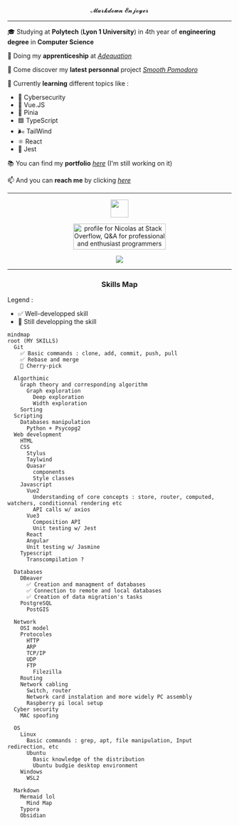  <p align="center">  𝓜𝓪𝓻𝓴𝓭𝓸𝔀𝓷 𝓔𝓷𝓳𝓸𝔂𝓮𝓻 </p>
 
 ***
   
 
 
 🎓 Studying at **Polytech** (**Lyon 1 University**) in 4th year of **engineering degree** in **Computer Science**  
 
 👔 Doing my **apprenticeship** at [*Adequation*](https://adequation.fr/) 


 💽 Come discover my **latest personnal** project [*Smooth Pomodoro*](https://github.com/NicolasGuruphat/smooth-pomodoro)

 🌱 Currently **learning** different topics like :
  - 🦺 Cybersecurity
  - 👀 Vue.JS
  - 🍍 Pinia
  - 🟦 TypeScript
  - 🌬 TailWind
  - ⚛️ React
  - 🧪 Jest
   <!-- 
   - 🔴 Laravel
   - 🐘 PostgreSQL + 🦫 DBeaver
   - 🦊 GitLab CI/CD -->
     
📚 You can find my **portfolio** [*here*](https://nicolasguruphat.github.io/online-cv/) (I'm still working on it)  

📫 And you can **reach me** by clicking [*here*](mailto:nicolas.guruphat@gmail.com)  
 <!--
  
📃 You can also find my **Mardown CV** [*here*](https://github.com/NicolasGuruphat/CV)  

![My most used languages](https://github-readme-stats.vercel.app/api/top-langs?username=NicolasGuruphat&show_icons=true&count_private=true)
  -->

 ***

<p align="center"><a href="https://www.codewars.com/users/Nicolas%20Guruphat"><img height="40" src="https://www.codewars.com/users/Nicolas%20Guruphat/badges/small"></a></p>

<p align="center"><a href="https://stackoverflow.com/users/19390218/nicolas"><img src="https://stackoverflow.com/users/flair/19390218.png" width="208" height="58" alt="profile for Nicolas at Stack Overflow, Q&amp;A for professional and enthusiast programmers" title="profile for Nicolas at Stack Overflow, Q&amp;A for professional and enthusiast programmers"></a></p>
 
 <p align="center"><img src="https://komarev.com/ghpvc/?username=NicolasGuruphat&color=blue"></p>
 
***

### <p align="center">  Skills Map </p>

Legend :
- ✅ Well-developped skill
- 🚧 Still developping the skill

```mermaid
mindmap
root (MY SKILLS)
  Git
    ✅ Basic commands : clone, add, commit, push, pull
    ✅ Rebase and merge
    🚧 Cherry-pick

  Algorthimic
    Graph theory and corresponding algorithm
      Graph exploration
        Deep exploration
        Width exploration
    Sorting
  Scripting
    Databases manipulation
      Python + Psycopg2
  Web development
    HTML 
    CSS
      Stylus
      Taylwind
      Quasar 
        components
        Style classes
    Javascript
      Vue2
        Understanding of core concepts : store, router, computed, watchers, conditionnal rendering etc
        API calls w/ axios
      Vue3
        Composition API
        Unit testing w/ Jest
      React
      Angular
      Unit testing w/ Jasmine
    Typescript
      Transcompilation ?
  
  Databases
    DBeaver
      ✅ Creation and managment of databases
      ✅ Connection to remote and local databases
      ✅ Creation of data migration's tasks
    PostgreSQL
      PostGIS

  Network
    OSI model
    Protocoles
      HTTP 
      ARP
      TCP/IP
      UDP
      FTP
        Filezilla
    Routing
    Network cabling
      Switch, router
      Network card instalation and more widely PC assembly
      Raspberry pi local setup
  Cyber security
    MAC spoofing

  OS
    Linux
      Basic commands : grep, apt, file manipulation, Input redirection, etc
      Ubuntu
        Basic knowledge of the distribution
        Ubuntu budgie desktop environment
    Windows
      WSL2
  
  Markdown
    Mermaid lol
      Mind Map 
    Typora
    Obsidian

```
<!-- 
To put in the graph : 
- Raspberry pi
- Web server 
-->

